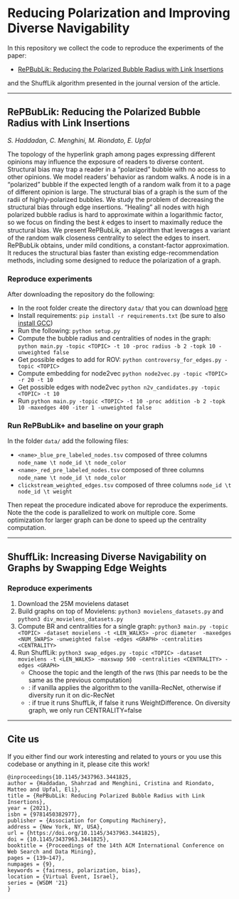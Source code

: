 # Reducing Polarization and Improving Diverse Navigability

In this repository we collect the code to reproduce the experiments of the paper:

* [RePBubLik: Reducing the Polarized Bubble Radius with Link Insertions](https://arxiv.org/pdf/2101.04751.pdf)

and the ShuffLik algorithm presented in the journal version of the article.

<hr>

## RePBubLik: Reducing the Polarized Bubble Radius with Link Insertions

_S. Haddadan, C. Menghini, M. Riondato, E. Upfal_

The topology of the hyperlink graph among pages expressing different opinions may influence the exposure of readers to diverse content. Structural bias may trap a reader in a “polarized” bubble with no access to other opinions. We model readers’ behavior as random walks. A node is in a “polarized” bubble if the expected length of a random walk from it to a page of different opinion is large. The structural bias of a graph is the sum of the radii of highly-polarized bubbles. We study the problem of decreasing the structural bias through edge insertions. “Healing” all nodes with high polarized bubble radius is hard to approximate within a logarithmic factor, so we focus on finding the best 𝑘 edges to insert to maximally reduce the structural bias. We present RePBubLik, an algorithm that leverages a variant of the random walk closeness centrality to select the edges to insert. RePBubLik obtains, under mild conditions, a constant-factor approximation. It reduces the structural bias faster than existing edge-recommendation methods, including some designed to reduce the polarization of a graph.


### Reproduce experiments

After downloading the repository do the following:

- In the root folder create the directory `data/` that you can download [here](https://drive.google.com/drive/folders/18XEFWgdx50lSlRY5EtnOzYToQt0j9f4W?usp=sharing)
- Install requirements: `pip install -r requirements.txt` (be sure to also [install GCC](https://linuxize.com/post/how-to-install-gcc-compiler-on-ubuntu-18-04/))
- Run the following: `python setup.py`
- Compute the bubble radius and centralities of nodes in the graph: `python main.py -topic <TOPIC> -t 10 -proc radius -b 2 -topk 10 -unweighted false`
- Get possible edges to add for ROV: `python controversy_for_edges.py -topic <TOPIC>`
- Compute embedding for node2vec `python node2vec.py -topic <TOPIC> -r 20 -t 10`
- Get possible edges with node2vec `python n2v_candidates.py -topic <TOPIC> -t 10`
- Run `python main.py -topic <TOPIC> -t 10 -proc addition -b 2 -topk 10 -maxedges 400 -iter 1 -unweighted false`

### Run RePBubLik+ and baseline on your graph

In the folder `data/` add the following files:
- `<name>_blue_pre_labeled_nodes.tsv` composed of three columns `node_name \t node_id \t node_color`
- `<name>_red_pre_labeled_nodes.tsv` composed of three columns `node_name \t node_id \t node_color`
- `clickstream_weighted_edges.tsv` composed of three columns `node_id \t node_id \t weight`

Then repeat the procedure indicated above for reproduce the experiments. Note the the code is parallelized to work on multiple core. Some optimization for larger graph can be done to speed up the centrality computation.

<hr>

## ShuffLik: Increasing Diverse Navigability on Graphs by Swapping Edge Weights

### Reproduce experiments

1) Download the 25M movielens dataset
2) Build graphs on top of Movielens: `python3 movielens_datasets.py` and `python3 div_movielens_datasets.py`
3) Compute BR and centralities for a single graph: `python3 main.py -topic <TOPIC> -dataset movielens -t <LEN_WALKS> -proc diameter  -maxedges <NUM_SWAPS> -unweighted false -edges <GRAPH> -centralities <CENTRALITY>`
4) Run ShuffLik: `python3 swap_edges.py -topic <TOPIC> -dataset movielens -t <LEN_WALKS> -maxswap 500 -centralities <CENTRALITY> -edges <GRAPH>`
    - Choose the topic and the length of the rws (this par needs to be the same as the previous computation)
    - <GRAPH>: if vanilla applies the algorithm to the vanilla-RecNet, otherwise if diversity run it on dic-RecNet 
    - <CENTRALITY>: if true it runs ShuffLik, if false it runs WeightDifference. On diversity graph, we only run CENTRALITY=false


<hr>

## Cite us

If you either find our work interesting and related to yours or you use this codebase or anything in it, please cite this work!

```
@inproceedings{10.1145/3437963.3441825,
author = {Haddadan, Shahrzad and Menghini, Cristina and Riondato, Matteo and Upfal, Eli},
title = {RePBubLik: Reducing Polarized Bubble Radius with Link Insertions},
year = {2021},
isbn = {9781450382977},
publisher = {Association for Computing Machinery},
address = {New York, NY, USA},
url = {https://doi.org/10.1145/3437963.3441825},
doi = {10.1145/3437963.3441825},
booktitle = {Proceedings of the 14th ACM International Conference on Web Search and Data Mining},
pages = {139–147},
numpages = {9},
keywords = {fairness, polarization, bias},
location = {Virtual Event, Israel},
series = {WSDM '21}
}
```
